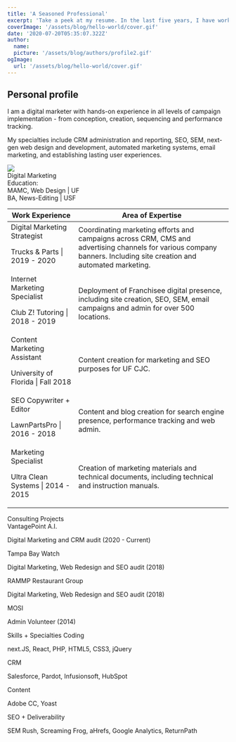 ```yaml
---
title: 'A Seasoned Professional'
excerpt: 'Take a peek at my resume. In the last five years, I have worked for various companies, universities and non-profits. My skills are both technical and creative.'
coverImage: '/assets/blog/hello-world/cover.gif'
date: '2020-07-20T05:35:07.322Z'
author:
  name:
  picture: '/assets/blog/authors/profile2.gif'
ogImage:
  url: '/assets/blog/hello-world/cover.gif'
---
```

## Personal profile

I am a digital marketer with hands-on experience in all levels of campaign implementation - from conception, creation, sequencing and performance tracking.

My specialties include CRM administration and reporting, SEO, SEM, next-gen web design and development, automated marketing systems, email marketing, and establishing lasting user experiences.

<div class="bg-white rounded-t-lg rounded-b-lg overflow-hidden border border-gray-400 p-4">
<div class="grid grid-rows-3 grid-flow-col gap-4 mt-6">
<div class="row-span-3 text-center ml-8"><img class="m-auto" src="/assets/blog/authors/profileb.png" /></div>
<div class="text-3xl font-semibold row-span-1 col-span-2 text-center">Digital Marketing</div>
<div class="row-span-2 col-span-2 text-center"><span class="font-semibold">Education:</span> <br /><span class="text-sm font-hairline">MAMC, Web Design | UF <br />BA, News-Editing | USF </span></div>
</div>
<div class="grid grid-cols-6 gap-4 pt-8">
<div class="col-span-4 bg-blue-500 h-2 flex items-center justify-center"></div>
<div class="col-span-2 bg-blue-300 h-2 flex items-center justify-center"></div>
</div>
<table class="table-fixed">
<thead>
<tr>
<th class="font-semibold px-4 pt-8 pb-2 w-4/6 text-lg">Work Experience</th>
<th class="font-semibold px-4 pt-8 pb-2 w-2/6 text-lg">Area of Expertise</th>
</tr>
</thead>
<tbody>
<tr>
<td class="border rounded-t-lg rounded-b-lg px-4 py-2 font-semibold">Digital Marketing Strategist <br /><p class="font-light"> Trucks & Parts | 2019 - 2020</p></td>
<td class="border text-sm px-4 py-2">Coordinating marketing efforts and campaigns across CRM, CMS and advertising channels for various company banners. Including site creation and automated marketing.</td>
<tr class="bg-blue-100">
<td class="border px-4 py-2 font-semibold">Internet Marketing Specialist <br /><p class="font-light"> Club Z! Tutoring | 2018 - 2019</p></td>
<td class="border text-sm px-4 py-2">Deployment of Franchisee digital presence, including site creation, SEO, SEM, email campaigns and admin for over 500 locations.</td>
</tr>
<tr>
<td class="border px-4 py-2 font-semibold">Content Marketing Assistant <br /><p class="font-light"> University of Florida | Fall 2018</p></td>
<td class="border text-sm px-4 py-2">Content creation for marketing and SEO purposes for UF CJC.</td>
</tr>
<tr class="bg-blue-100">
<td class="border px-4 py-2 font-semibold">SEO Copywriter + Editor <br /><p class="font-light"> LawnPartsPro | 2016 - 2018</p></td>
<td class="border text-sm px-4 py-2">Content and blog creation for search engine presence, performance tracking and web admin.</td>
</tr>
<tr>
<td class="border px-4 py-2 font-semibold">Marketing Specialist <br /><p class="font-light"> Ultra Clean Systems | 2014 - 2015</p></td>
<td class="border text-sm px-4 py-2">Creation of marketing materials and technical documents, including technical and instruction manuals.</td>
</tr>
</tbody>
</table>
<div class="grid grid-cols-6 gap-4 pt-8">
<div class="col-span-2 bg-green-500 h-2 flex items-center justify-center"></div>
<div class="col-span-4 bg-green-300 h-2 flex items-center justify-center"></div>
</div>
<div class="p-4">
<span class="block text-center px-4 pt-8 pb-2 font-semibold text-3xl">Consulting Projects</span>
<div class="border mt-4">
<span class="block text-center px-4 py-2 mt-4 font-semibold">VantagePoint A.I.<br />
<p class="font-light">Digital Marketing and CRM audit (2020 - Current)</p>
</span>
<span class="block text-center px-4 py-2 mt-2 font-semibold bg-green-100">Tampa Bay Watch <br /> <p class="font-light">Digital Marketing, Web Redesign and SEO audit (2018)</p>
</span>
<span class="block text-center px-4 py-2 mt-2 font-semibold">RAMMP Restaurant Group <br />
<p class="font-light">Digital Marketing, Web Redesign and SEO audit (2018)</p>
</span>
<span class="block text-center px-4 py-2 mt-2 font-semibold bg-green-100">MOSI <br />
<p class="font-light">Admin Volunteer (2014)</p>
</span>
</div>
</div>
<div class="grid grid-cols-6 gap-4 pt-8">
<div class="col-span-4 bg-blue-500 h-2 flex items-center justify-center"></div>
<div class="col-span-2 bg-blue-300 h-2 flex items-center justify-center"></div>
</div>
<div class="p-4 mt-8">
<span class="block text-center px-4 pt-8 pb-2 font-semibold text-3xl">Skills + Specialties</span>
<span class="border block text-center px-4 py-2 mt-2">Coding    <p class="font-light">next.JS, React, PHP, HTML5, CSS3, jQuery</p></span>
<span class="block text-center bg-blue-100 px-4 py-2 mt-2">CRM     <p class="font-light">Salesforce, Pardot, Infusionsoft, HubSpot</p></span>
<span class="block text-center px-4 py-2 mt-2">Content     <p class="font-light">Adobe CC, Yoast</p></span>
<span class="block text-center bg-blue-100 px-4 py-2 mt-2">SEO + Deliverability     <p class="font-light">SEM Rush, Screaming Frog, aHrefs, Google Analytics, ReturnPath</p></span>
</div>
</div>
